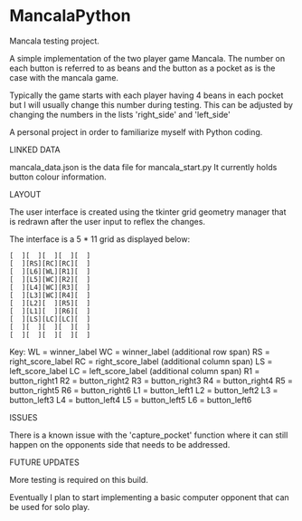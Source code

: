 # MancalaPython
Mancala testing project.

A simple implementation of the two player game Mancala.
The number on each button is referred to as beans and the button as a pocket
as is the case with the mancala game.

Typically the game starts with each player having 4 beans in each pocket but
I will usually change this number during testing. This can be adjusted by
changing the numbers in the lists 'right_side' and 'left_side'

A personal project in order to familiarize myself with Python coding.


LINKED DATA

mancala_data.json is the data file for mancala_start.py
It currently holds button colour information.


LAYOUT

The user interface is created using the tkinter grid geometry manager that is
redrawn after the user input to reflex the changes.

The interface is a 5 * 11 grid as displayed below:

    [  ][  ][  ][  ][  ]
    [  ][RS][RC][RC][  ]
    [  ][L6][WL][R1][  ]
    [  ][L5][WC][R2][  ]
    [  ][L4][WC][R3][  ]
    [  ][L3][WC][R4][  ]
    [  ][L2][  ][R5][  ]
    [  ][L1][  ][R6][  ]
    [  ][LS][LC][LC][  ]
    [  ][  ][  ][  ][  ]
    [  ][  ][  ][  ][  ]

Key:
WL = winner_label
WC = winner_label (additional row span)
RS = right_score_label
RC = right_score_label (additional column span)
LS = left_score_label
LC = left_score_label (additional column span)
R1 = button_right1
R2 = button_right2
R3 = button_right3
R4 = button_right4
R5 = button_right5
R6 = button_right6
L1 = button_left1
L2 = button_left2
L3 = button_left3
L4 = button_left4
L5 = button_left5
L6 = button_left6


ISSUES

There is a known issue with the 'capture_pocket' function where it
can still happen on the opponents side that needs to be addressed.


FUTURE UPDATES

More testing is required on this build.

Eventually I plan to start implementing a basic computer opponent
that can be used for solo play.

